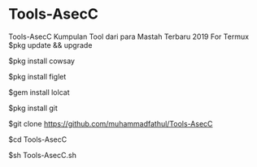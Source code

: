 # Tools-AsecC
Tools-AsecC Kumpulan Tool dari para Mastah Terbaru 2019 For Termux
$pkg update && upgrade

$pkg install cowsay

$pkg install figlet

$gem install lolcat

$pkg install git

$git clone https://github.com/muhammadfathul/Tools-AsecC

$cd Tools-AsecC

$sh Tools-AsecC.sh
